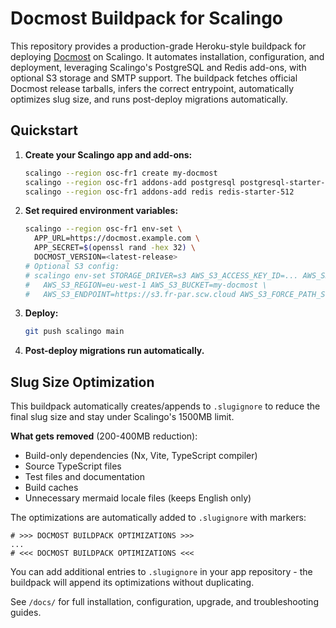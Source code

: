 # Docmost Buildpack for Scalingo

This repository provides a production-grade Heroku-style buildpack for deploying [Docmost](https://github.com/docmost/docmost) on Scalingo. It automates installation, configuration, and deployment, leveraging Scalingo's PostgreSQL and Redis add-ons, with optional S3 storage and SMTP support. The buildpack fetches official Docmost release tarballs, infers the correct entrypoint, automatically optimizes slug size, and runs post-deploy migrations automatically.

## Quickstart

1. **Create your Scalingo app and add-ons:**
   ```sh
   scalingo --region osc-fr1 create my-docmost
   scalingo --region osc-fr1 addons-add postgresql postgresql-starter-1024
   scalingo --region osc-fr1 addons-add redis redis-starter-512
   ```
2. **Set required environment variables:**
   ```sh
   scalingo --region osc-fr1 env-set \
     APP_URL=https://docmost.example.com \
     APP_SECRET=$(openssl rand -hex 32) \
     DOCMOST_VERSION=<latest-release>
   # Optional S3 config:
   # scalingo env-set STORAGE_DRIVER=s3 AWS_S3_ACCESS_KEY_ID=... AWS_S3_SECRET_ACCESS_KEY=... \
   #   AWS_S3_REGION=eu-west-1 AWS_S3_BUCKET=my-docmost \
   #   AWS_S3_ENDPOINT=https://s3.fr-par.scw.cloud AWS_S3_FORCE_PATH_STYLE=true
   ```
3. **Deploy:**
   ```sh
   git push scalingo main
   ```
4. **Post-deploy migrations run automatically.**

## Slug Size Optimization

This buildpack automatically creates/appends to `.slugignore` to reduce the final slug size and stay under Scalingo's 1500MB limit.

**What gets removed** (200-400MB reduction):
- Build-only dependencies (Nx, Vite, TypeScript compiler)
- Source TypeScript files
- Test files and documentation
- Build caches
- Unnecessary mermaid locale files (keeps English only)

The optimizations are automatically added to `.slugignore` with markers:
```
# >>> DOCMOST BUILDPACK OPTIMIZATIONS >>>
...
# <<< DOCMOST BUILDPACK OPTIMIZATIONS <<<
```

You can add additional entries to `.slugignore` in your app repository - the buildpack will append its optimizations without duplicating.

See `/docs/` for full installation, configuration, upgrade, and troubleshooting guides.
